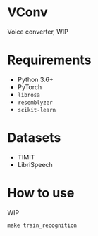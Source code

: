 # VConv

Voice converter, WIP

# Requirements

* Python 3.6+
* PyTorch
* `librosa`
* `resemblyzer`
* `scikit-learn`

# Datasets

* TIMIT
* LibriSpeech

# How to use
WIP
```
make train_recognition
```

